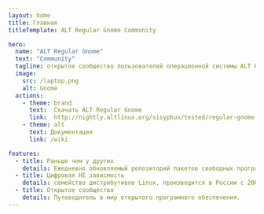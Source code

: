 ```yaml
---
layout: home
title: Главная
titleTemplate: ALT Regular Gnome Community

hero:
  name: "ALT Regular Gnome"
  text: "Community"
  tagline: открытое сообщество пользователей операционной системы ALT Regular Gnome
  image:
    src: /laptop.png
    alt: Gnome
  actions:
    - theme: brand
      text:  Cкачать ALT Regular Gnome
      link:  http://nightly.altlinux.org/sisyphus/tested/regular-gnome-latest-x86_64.iso
    - theme: alt
      text: Документация
      link: /wiki

features:
  - title: Раньше чем у других
    details: Eжедневно обновляемый репозиторий пакетов свободных программ Sysphus
  - title: Цифровая НЕ зависмость
    details: семейство дистрибутивов Linux, производится в России с 2000 года.
  - title: Открытое сообщество
    details: Путеводитель в мир открытого програмного обеспечения.
---
```


<script setup>
import {
  VPTeamPage,
  VPTeamPageTitle,
  VPTeamMembers
} from 'vitepress/theme'

const members = [
  {
    avatar: 'https://avatars.githubusercontent.com/u/20732384?v=4',
    name: 'Олег Щавелев',
    title: 'Разработчик',
    links: [
      { icon: 'github', link: 'https://github.com/OlegShchavelev' }
    ]
  },
  {
    avatar: 'https://avatars.githubusercontent.com/u/57626821?v=4',
    name: 'Семен Фомченков',
    title: 'Участник',
    links: [
      { icon: 'github', link: 'https://github.com/Armatik' }
    ]
  },
  {
    avatar: 'https://avatars.githubusercontent.com/u/2198153?v=4',
    name: 'Anton Palgunov',
    title: 'Участник',
    links: [
      { icon: 'github', link: 'https://github.com/Toxblh' }
    ]
  }
]
</script>

<VPTeamPage>
  <VPTeamPageTitle>
    <template #title>
      Участники
    </template>
  </VPTeamPageTitle>
  <VPTeamMembers
    :members="members"
  />
</VPTeamPage>